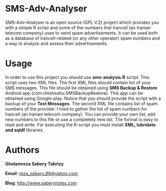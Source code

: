 # SMS-Adv-Analyser
SMS-Adv-Analyser is an open source (GPL V.2) project which provides you with a simple R script and some of the numbers that Irancell (an Iranian telecom company) uses to send spam advertisements. It can be used both as a database of Irancell-related (or any other operator) spam numbers and a way to analyse and assess their advertisements.


Usage
======

In order to use this project you should use **sms-analysis.R** script. This script uses two XML files. The first XML files should contain list of your SMS messages. This file should be obtained using **SMS Backup & Restore** Android app (com.riteshsahu.SMSBackupRestore). This app can be obtained using Google-play. Notice that you should provide the script with a backup of your **Text Messages**. The second XML file contains list of spam numbers of the provider. I tried to gather the list of spam numbers for Irancell (an Iranian telecom company). You can provide your own list, add new numbers to this file or use a completely new list. The format is easy to read and write. For executing the R-script you must install **XML, lubridate and sqldf** libraries.


Authors
======

**Gholamreza Sabery Tabrizy**

**Email**: reza_sabery_89@yahoo.com

**Blog**: http://www.saberynotes.com